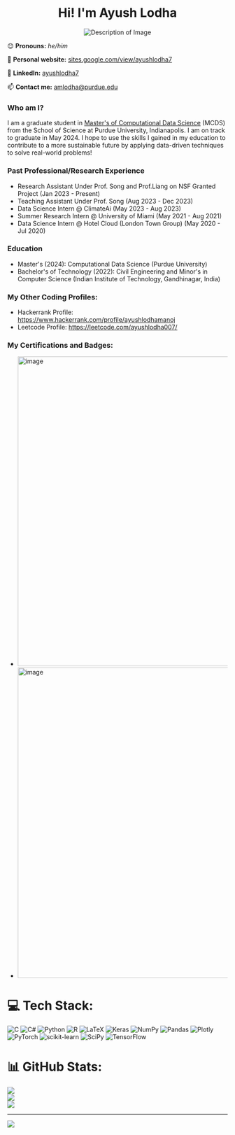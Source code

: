<h1 align="center">
  Hi! I'm Ayush Lodha
</h1>

<be>


<p align="center">
  <img src="https://github.com/user-attachments/assets/39aff607-73fd-42bf-a0ad-b8a1f44458de" alt="Description of Image">
</p>



😊 **Pronouns:** *he/him* 

📝 **Personal website:** [sites.google.com/view/ayushlodha7](https://sites.google.com/view/ayushlodha7)

🔗 **LinkedIn:** [ayushlodha7](https://www.linkedin.com/in/ayushlodha7/) 

📫 **Contact me:** [amlodha@purdue.edu](mailto:amlodha@purdue.edu)

### Who am I? 

I am a graduate student in [Master's of Computational Data Science](https://www.purdue.edu/gradschool/prospective/gradrequirements/indianapolis/cds-iupui.html) (MCDS) from the School of Science at Purdue University, Indianapolis. I am on track to graduate in May 2024. I hope to use the skills I gained in my education to contribute to a more sustainable future by applying data-driven techniques to solve real-world problems! 

### Past Professional/Research Experience
- Research Assistant Under Prof. Song and Prof.Liang on NSF Granted Project (Jan 2023 - Present)
- Teaching Assistant Under Prof. Song (Aug 2023 - Dec 2023)
- Data Science Intern @ ClimateAi (May 2023 - Aug 2023)
- Summer Research Intern @ University of Miami (May 2021 - Aug 2021)
- Data Science Intern @ Hotel Cloud (London Town Group) (May 2020 - Jul 2020)


### Education

- Master's (2024): Computational Data Science (Purdue University)
- Bachelor's of Technology (2022): Civil Engineering and Minor's in Computer Science (Indian Institute of Technology, Gandhinagar, India)

### My Other Coding Profiles:
- Hackerrank Profile: https://www.hackerrank.com/profile/ayushlodhamanoj
- Leetcode Profile: https://leetcode.com/ayushlodha007/
### My Certifications and Badges:
- <img width="708" alt="image" src="https://github.com/ayushlodha7/ayushlodha7/assets/63442869/de67988f-f5a6-4501-922d-1f7e29d06f7b">
- <img width="710" alt="image" src="https://github.com/ayushlodha7/ayushlodha7/assets/63442869/e1f9987b-745a-4341-90f5-57ee91c26458">



# 💻 Tech Stack:
![C](https://img.shields.io/badge/c-%2300599C.svg?style=plastic&logo=c&logoColor=white) ![C#](https://img.shields.io/badge/c%23-%23239120.svg?style=plastic&logo=c-sharp&logoColor=white) ![Python](https://img.shields.io/badge/python-3670A0?style=plastic&logo=python&logoColor=ffdd54) ![R](https://img.shields.io/badge/r-%23276DC3.svg?style=plastic&logo=r&logoColor=white) ![LaTeX](https://img.shields.io/badge/latex-%23008080.svg?style=plastic&logo=latex&logoColor=white) ![Keras](https://img.shields.io/badge/Keras-%23D00000.svg?style=plastic&logo=Keras&logoColor=white) ![NumPy](https://img.shields.io/badge/numpy-%23013243.svg?style=plastic&logo=numpy&logoColor=white) ![Pandas](https://img.shields.io/badge/pandas-%23150458.svg?style=plastic&logo=pandas&logoColor=white) ![Plotly](https://img.shields.io/badge/Plotly-%233F4F75.svg?style=plastic&logo=plotly&logoColor=white) ![PyTorch](https://img.shields.io/badge/PyTorch-%23EE4C2C.svg?style=plastic&logo=PyTorch&logoColor=white) ![scikit-learn](https://img.shields.io/badge/scikit--learn-%23F7931E.svg?style=plastic&logo=scikit-learn&logoColor=white) ![SciPy](https://img.shields.io/badge/SciPy-%230C55A5.svg?style=plastic&logo=scipy&logoColor=%white) ![TensorFlow](https://img.shields.io/badge/TensorFlow-%23FF6F00.svg?style=plastic&logo=TensorFlow&logoColor=white)
# 📊 GitHub Stats:
![](https://github-readme-stats.vercel.app/api?username=ayushlodha7&theme=dark&hide_border=false&include_all_commits=false&count_private=false)<br/>
![](https://github-readme-streak-stats.herokuapp.com/?user=ayushlodha7&theme=dark&hide_border=false)<br/>
![](https://github-readme-stats.vercel.app/api/top-langs/?username=ayushlodha7&theme=dark&hide_border=false&include_all_commits=false&count_private=false&layout=compact)

---
![](https://komarev.com/ghpvc/?username=ayushlodha7&color=green)
